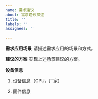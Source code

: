 ```yaml
---
name: 需求建议
about: 需求建议描述
title: ''
labels: ''
assignees: ''

---
```


**需求应用场景**
请描述需求应用的场景和方式。

**建议的方案**
实现上述场景建议的方案。

**设备信息**
1. 设备信息（CPU，厂家）  

2. 固件信息

